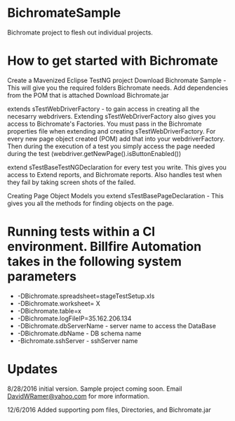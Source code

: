 # BichromateSample
Bichromate project to flesh out individual projects.

# How to get started with Bichromate

Create a Mavenized Eclipse TestNG project
Download Bichromate Sample - This will give you the required folders Bichromate needs.
Add dependencies from the POM that is attached
Download Bichromate.jar

extends sTestWebDriverFactory - to gain access in creating all the necesarry webdrivers. Extending sTestWebDriverFactory also gives you access to Bichromate's Factories. You must pass in the Bichromate properties file when extending and creating sTestWebDriverFactory. For every new page object created (POM) add that into your webdriverFactory. Then during the execution of a test you simply access the page needed during the test (webdriver.getNewPage().isButtonEnabled())

extend sTestBaseTestNGDeclaration  for every test you write. This gives you access to Extend reports, and Bichromate reports. Also handles test when they fail by taking screen shots of the failed.

Creating Page Object Models you extend sTestBasePageDeclaration - This gives you all the methods for finding objects on the page.

# Running tests within a CI environment. Billfire Automation takes in the following system parameters

* -DBichromate.spreadsheet=stageTestSetup.xls
* -DBichromate.worksheet= X
* -DBichromate.table=x
* -DBichromate.logFileIP=35.162.206.134
* -DBichromate.dbServerName - server name to access the DataBase
* -DBichromate.dbName - DB schema name
* -Bichromate.sshServer - sshServer name


# Updates
8/28/2016 initial version. Sample project coming soon.  Email DavidWRamer@yahoo.com for more information.

12/6/2016  Added supporting pom files, Directories, and Bichromate.jar
